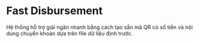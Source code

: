 # Fast Disbursement
 Hệ thống hỗ trợ giải ngân nhanh bằng cách tạo sẵn mã QR có số tiền và nội dung chuyển khoản dựa trên file dữ liệu định trước.
